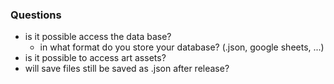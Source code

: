 ### Questions
- is it possible access the data base?
	- in what format do you store your database? (.json, google sheets, ...)
- is it possible to access art assets?
- will save files still be saved as .json after release?